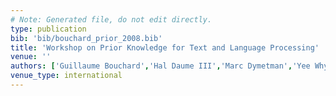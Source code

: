 ```yaml
---
# Note: Generated file, do not edit directly.
type: publication
bib: 'bib/bouchard_prior_2008.bib'
title: 'Workshop on Prior Knowledge for Text and Language Processing'
venue: ''
authors: ['Guillaume Bouchard','Hal Daume III','Marc Dymetman','Yee Whye Teh']
venue_type: international
---
```


